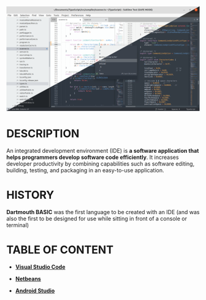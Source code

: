 <img title="" src="image/word-image.png" alt="" width="599" data-align="right">

# DESCRIPTION

An integrated development environment (IDE) is **a software application that helps programmers develop software code efficiently**. It increases developer productivity by combining capabilities such as software editing, building, testing, and packaging in an easy-to-use application.

# HISTORY

**Dartmouth BASIC** was the first language to be created with an IDE (and was also the first to be designed for use while sitting in front of a console or terminal)

# TABLE OF CONTENT

- [**Visual Studio Code**](https://github.com/kpidiba/IDE/tree/master/code)

- [**Netbeans**](https://github.com/kpidiba/IDE/tree/master/netbeans)

- [**Android Studio**]()
